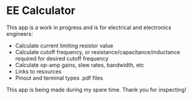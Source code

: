 # EE Calculator
This app is a work in progress and is for electrical and electronics engineers:
- Calculate current limiting resistor value
- Calculate cutoff frequency, or resistance/capacitance/inductance required for desired cutoff frequency
- Calculate op-amp gains, slew rates, bandwidth, etc
- Links to resources
- Pinout and terminal types .pdf files


This app is being made during my spare time. Thank you for inspecting!
